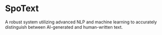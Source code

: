 # SpoText
 A robust system utilizing advanced NLP and machine learning to accurately distinguish between AI-generated and human-written text.
